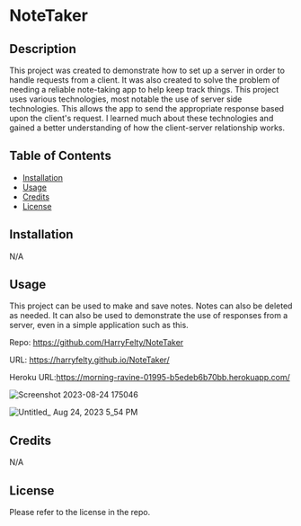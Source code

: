 # NoteTaker

## Description

This project was created to demonstrate how to set up a server in order to handle requests from a client. It was also created to solve the problem of needing a reliable note-taking app to help keep track things. This project uses various technologies, most notable the use of server side technologies. This allows the app to send the appropriate response based upon the client's request. I learned much about these technologies and gained a better understanding of how the client-server relationship works.

## Table of Contents

- [Installation](#installation)
- [Usage](#usage)
- [Credits](#credits)
- [License](#license)

## Installation

N/A

## Usage

This project can be used to make and save notes. Notes can also be deleted as needed. It can also be used to demonstrate the use of responses from a server, even in a simple application such as this.

Repo: https://github.com/HarryFelty/NoteTaker

URL: https://harryfelty.github.io/NoteTaker/

Heroku URL:https://morning-ravine-01995-b5edeb6b70bb.herokuapp.com/


![Screenshot 2023-08-24 175046](https://github.com/HarryFelty/NoteTaker/assets/125701349/c2616e64-ed9d-4b99-a312-b4e82d327967)



![Untitled_ Aug 24, 2023 5_54 PM](https://github.com/HarryFelty/NoteTaker/assets/125701349/e27925e0-f484-4c69-b3c9-1a91bd19ae8c)



## Credits

N/A

## License

Please refer to the license in the repo.
